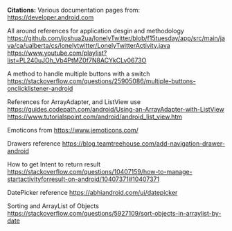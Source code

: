 **Citations:**
Various documentation pages from: https://developer.android.com

All around references for application desgin and methodology
https://github.com/joshua2ua/lonelyTwitter/blob/f15tuesday/app/src/main/java/ca/ualberta/cs/lonelytwitter/LonelyTwitterActivity.java
https://www.youtube.com/playlist?list=PL240uJOh_Vb4PtMZ0f7N8ACYkCLv0673O

A method to handle multiple buttons with a switch
https://stackoverflow.com/questions/25905086/multiple-buttons-onclicklistener-android

References for ArrayAdapter, and ListView use
https://guides.codepath.com/android/Using-an-ArrayAdapter-with-ListView
https://www.tutorialspoint.com/android/android_list_view.htm

Emoticons from
https://www.jemoticons.com/


Drawers reference
https://blog.teamtreehouse.com/add-navigation-drawer-android

How to get Intent to return result
https://stackoverflow.com/questions/10407159/how-to-manage-startactivityforresult-on-android/10407371#10407371

DatePicker reference
https://abhiandroid.com/ui/datepicker

Sorting and ArrayList of Objects
https://stackoverflow.com/questions/5927109/sort-objects-in-arraylist-by-date



